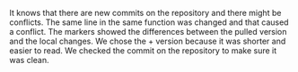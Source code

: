 It knows that there are new commits on the repository and there might be conflicts.
The same line in the same function was changed and that caused a conflict. The markers showed the differences between the pulled version and the local changes. We chose the + version because it was shorter and easier to read. We checked the commit on the repository to make sure it was clean.
